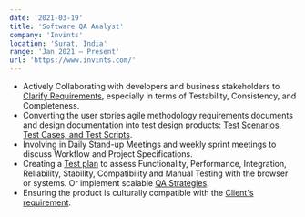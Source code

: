 ```yaml
---
date: '2021-03-19'
title: 'Software QA Analyst'
company: 'Invints'
location: 'Surat, India'
range: 'Jan 2021 – Present'
url: 'https://www.invints.com/'
---
```


- Actively Collaborating with developers and business stakeholders to [Clarify Requirements](), especially in terms of Testability, Consistency, and Completeness.
- Converting the user stories agile methodology requirements documents and design documentation into test design products: [Test Scenarios, Test Cases, and Test Scripts]().
- Involving in Daily Stand-up Meetings and weekly sprint meetings to discuss Workflow and Project Specifications.
- Creating a [Test plan]() to assess Functionality, Performance, Integration, Reliability, Stability, Compatibility and Manual Testing with the browser or systems. Or implement scalable [QA Strategies]().
- Ensuring the product is culturally compatible with the [Client's requirement]().
